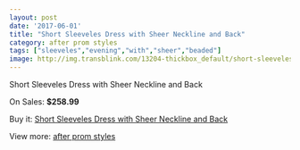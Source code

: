 ```yaml
---
layout: post
date: '2017-06-01'
title: "Short Sleeveles Dress with Sheer Neckline and Back"
category: after prom styles
tags: ["sleeveles","evening","with","sheer","beaded"]
image: http://img.transblink.com/13204-thickbox_default/short-sleeveles-dress-with-sheer-neckline-and-back.jpg
---
```

Short Sleeveles Dress with Sheer Neckline and Back

On Sales: **$258.99**
<a href="https://www.transblink.com/en/after-prom-styles/4237-short-sleeveles-dress-with-sheer-neckline-and-back.html"><amp-img layout="responsive" width="600" height="600" src="//img.transblink.com/13204-thickbox_default/short-sleeveles-dress-with-sheer-neckline-and-back.jpg" alt="Short Sleeveles Dress with Sheer Neckline and Back 0" /></a>
<a href="https://www.transblink.com/en/after-prom-styles/4237-short-sleeveles-dress-with-sheer-neckline-and-back.html"><amp-img layout="responsive" width="600" height="600" src="//img.transblink.com/13206-thickbox_default/short-sleeveles-dress-with-sheer-neckline-and-back.jpg" alt="Short Sleeveles Dress with Sheer Neckline and Back 1" /></a>
<a href="https://www.transblink.com/en/after-prom-styles/4237-short-sleeveles-dress-with-sheer-neckline-and-back.html"><amp-img layout="responsive" width="600" height="600" src="//img.transblink.com/13205-thickbox_default/short-sleeveles-dress-with-sheer-neckline-and-back.jpg" alt="Short Sleeveles Dress with Sheer Neckline and Back 2" /></a>

Buy it: [Short Sleeveles Dress with Sheer Neckline and Back](https://www.transblink.com/en/after-prom-styles/4237-short-sleeveles-dress-with-sheer-neckline-and-back.html "Short Sleeveles Dress with Sheer Neckline and Back")

View more: [after prom styles](https://www.transblink.com/en/55-after-prom-styles "after prom styles")